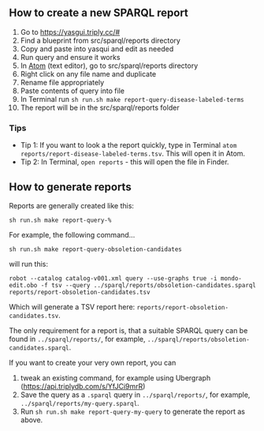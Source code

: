 ## How to create a new SPARQL report

1. Go to https://yasgui.triply.cc/#
2. Find a blueprint from src/sparql/reports directory
3. Copy and paste into yasqui and edit as needed
4. Run query and ensure it works
5. In [Atom](https://atom.io/) (text editor), go to src/sparql/reports directory
6. Right click on any file name and duplicate
7. Rename file appropriately
8. Paste contents of query into file
9. In Terminal run `sh run.sh make report-query-disease-labeled-terms`
10. The report will be in the src/sparql/reports folder

### Tips

- Tip 1: If you want to look a the report quickly, type in Terminal `atom reports/report-disease-labeled-terms.tsv`. This will open it in Atom.
- Tip 2: In Terminal, `open reports` - this will open the file in Finder.

## How to generate reports

Reports are generally created like this:

```
sh run.sh make report-query-%
```

For example, the following command...

```
sh run.sh make report-query-obsoletion-candidates
```

will run this:

```
robot --catalog catalog-v001.xml query --use-graphs true -i mondo-edit.obo -f tsv --query ../sparql/reports/obsoletion-candidates.sparql reports/report-obsoletion-candidates.tsv
```

Which will generate a TSV report here: `reports/report-obsoletion-candidates.tsv`.

The only requirement for a report is, that a suitable SPARQL query can be found in `../sparql/reports/`, for example, `../sparql/reports/obsoletion-candidates.sparql`. 

If you want to create your very own report, you can 
1. tweak an existing command, for example using Ubergraph (https://api.triplydb.com/s/YfJCi9mrR)
2. Save the query as a `.sparql` query in `../sparql/reports/`, for example, `../sparql/reports/my-query.sparql`. 
3. Run `sh run.sh make report-query-my-query` to generate the report as above.
